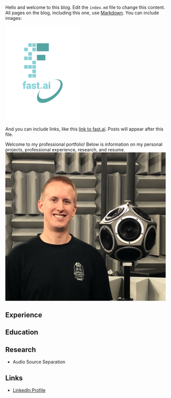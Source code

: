 Hello and welcome to this blog. Edit the `index.md` file to change this content. All pages on the blog, including this one, use [Markdown](https://guides.github.com/features/mastering-markdown/). You can include images:

![Image of fast.ai logo](images/logo.png)

And you can include links, like this [link to fast.ai](https://www.fast.ai). Posts will appear after this file. 

Welcome to my professional portfolio! Below is information on my personal projects, professional experience, research, and resume.
![Headshot](images/RyanMiller.jpg)

## Experience

## Education

## Research
* Audio Source Separation

## Links
* [LinkedIn Profile](https://www.linkedin.com/in/ryan-miller-1aa8355a/)


